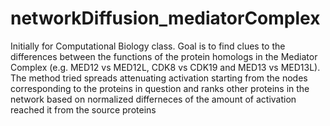 # networkDiffusion_mediatorComplex
Initially for Computational Biology class. Goal is to find clues to the differences between the functions of the protein homologs in the Mediator Complex (e.g. MED12 vs MED12L, CDK8 vs CDK19 and MED13 vs MED13L). The method tried spreads attenuating activation starting from the nodes corresponding to the proteins in question and ranks other proteins in the network based on normalized differneces of the amount of activation reached it from the source proteins
